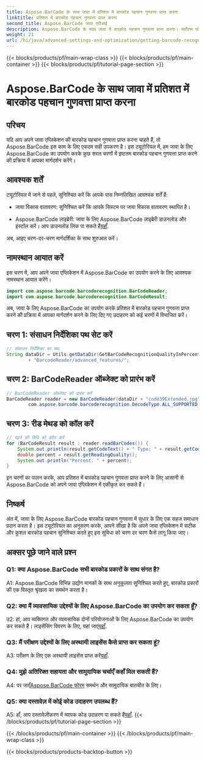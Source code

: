 ```yaml
---
title: Aspose.BarCode के साथ जावा में प्रतिशत में बारकोड पहचान गुणवत्ता प्राप्त करना
linktitle: प्रतिशत में बारकोड पहचान गुणवत्ता प्राप्त करना
second_title: Aspose.BarCode जावा एपीआई
description: Aspose.BarCode के साथ जावा में बारकोड पहचान गुणवत्ता प्राप्त करना। सर्वोत्तम परिणामों के लिए हमारे चरण-दर-चरण मार्गदर्शिका का पालन करें।
weight: 21
url: /hi/java/advanced-settings-and-optimization/getting-barcode-recognition-quality-percent/
---
```


{{< blocks/products/pf/main-wrap-class >}}
{{< blocks/products/pf/main-container >}}
{{< blocks/products/pf/tutorial-page-section >}}

# Aspose.BarCode के साथ जावा में प्रतिशत में बारकोड पहचान गुणवत्ता प्राप्त करना

## परिचय

यदि आप अपने जावा एप्लिकेशन की बारकोड पहचान गुणवत्ता प्राप्त करना चाहते हैं, तो Aspose.BarCode इस काम के लिए एकदम सही उपकरण है। इस ट्यूटोरियल में, हम जावा के लिए Aspose.BarCode का उपयोग करके कुछ सरल चरणों में इष्टतम बारकोड पहचान गुणवत्ता प्राप्त करने की प्रक्रिया में आपका मार्गदर्शन करेंगे।

## आवश्यक शर्तें

ट्यूटोरियल में जाने से पहले, सुनिश्चित करें कि आपके पास निम्नलिखित आवश्यक शर्तें हैं:

- जावा विकास वातावरण: सुनिश्चित करें कि आपके सिस्टम पर जावा विकास वातावरण स्थापित है।

-  Aspose.BarCode लाइब्रेरी: जावा के लिए Aspose.BarCode लाइब्रेरी डाउनलोड और इंस्टॉल करें। आप डाउनलोड लिंक पा सकते हैं[यहाँ](https://releases.aspose.com/barcode/java/).

अब, आइए चरण-दर-चरण मार्गदर्शिका के साथ शुरुआत करें।

## नामस्थान आयात करें

इस चरण में, आप अपने जावा एप्लिकेशन में Aspose.BarCode का उपयोग करने के लिए आवश्यक नामस्थान आयात करेंगे।

```java
import com.aspose.barcode.barcoderecognition.BarCodeReader;
import com.aspose.barcode.barcoderecognition.BarCodeResult;


```

अब, जावा के लिए Aspose.BarCode का उपयोग करके प्रतिशत में बारकोड पहचान गुणवत्ता प्राप्त करने की प्रक्रिया में आपका मार्गदर्शन करने के लिए दिए गए उदाहरण को कई चरणों में विभाजित करें।

## चरण 1: संसाधन निर्देशिका पथ सेट करें

```java
// संसाधन निर्देशिका का पथ.
String dataDir = Utils.getDataDir(GetBarCodeRecognitionQualityInPercent.class)
		+ "BarcodeReader/advanced_features/";
```

## चरण 2: BarCodeReader ऑब्जेक्ट को प्रारंभ करें

```java
// BarCodeReader ऑब्जेक्ट को प्रारंभ करें
BarCodeReader reader = new BarCodeReader(dataDir + "code39Extended.jpg",
		com.aspose.barcode.barcoderecognition.DecodeType.ALL_SUPPORTED_TYPES);
```

## चरण 3: रीड मेथड को कॉल करें

```java
// पढ़ने की विधि को कॉल करें
for (BarCodeResult result : reader.readBarCodes()) {
	System.out.println(result.getCodeText() + " Type: " + result.getCodeType());
	double percent = result.getReadingQuality();
	System.out.println("Percent: " + percent);
}
```

इन चरणों का पालन करके, आप प्रतिशत में बारकोड पहचान गुणवत्ता प्राप्त करने के लिए आसानी से Aspose.BarCode को अपने जावा एप्लिकेशन में एकीकृत कर सकते हैं।

## निष्कर्ष

अंत में, जावा के लिए Aspose.BarCode बारकोड पहचान गुणवत्ता में सुधार के लिए एक सहज समाधान प्रदान करता है। इस ट्यूटोरियल का अनुसरण करके, आपने सीखा है कि अपने जावा एप्लिकेशन में सटीक और कुशल बारकोड पहचान सुनिश्चित करते हुए इस सुविधा को चरण दर चरण कैसे लागू किया जाए।

## अक्सर पूछे जाने वाले प्रश्न

### Q1: क्या Aspose.BarCode सभी बारकोड प्रकारों के साथ संगत है?

A1: Aspose.BarCode विभिन्न उद्योग मानकों के साथ अनुकूलता सुनिश्चित करते हुए, बारकोड प्रकारों की एक विस्तृत श्रृंखला का समर्थन करता है।

### Q2: क्या मैं व्यावसायिक उद्देश्यों के लिए Aspose.BarCode का उपयोग कर सकता हूँ?

 उ2: हां, आप व्यक्तिगत और व्यावसायिक दोनों परियोजनाओं के लिए Aspose.BarCode का उपयोग कर सकते हैं। लाइसेंसिंग विवरण के लिए, यहां जाएं[यहाँ](https://purchase.aspose.com/buy).

### Q3: मैं परीक्षण उद्देश्यों के लिए अस्थायी लाइसेंस कैसे प्राप्त कर सकता हूं?

A3: परीक्षण के लिए एक अस्थायी लाइसेंस प्राप्त करें[यहाँ](https://purchase.aspose.com/temporary-license/).

### Q4: मुझे अतिरिक्त सहायता और सामुदायिक चर्चाएँ कहाँ मिल सकती हैं?

 A4: पर जाएँ[Aspose.BarCode फोरम](https://forum.aspose.com/c/barcode/13) समर्थन और सामुदायिक बातचीत के लिए।

### Q5: क्या दस्तावेज़ में कोई कोड उदाहरण उपलब्ध हैं?

 A5: हाँ, आप दस्तावेज़ीकरण में व्यापक कोड उदाहरण पा सकते हैं[यहाँ](https://reference.aspose.com/barcode/java/).
{{< /blocks/products/pf/tutorial-page-section >}}

{{< /blocks/products/pf/main-container >}}
{{< /blocks/products/pf/main-wrap-class >}}

{{< blocks/products/products-backtop-button >}}
